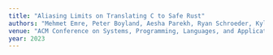 ```yaml
---
title: "Aliasing Limits on Translating C to Safe Rust"
authors: "Mehmet Emre, Peter Boyland, Aesha Parekh, Ryan Schroeder, Kyle Dewey, and Ben Hardekopf"
venue: "ACM Conference on Systems, Programming, Languages, and Applications: Software for Humanity, OOPSLA Research Papers Track (SPLASH/OOPSLA)"
year: 2023
---
```

